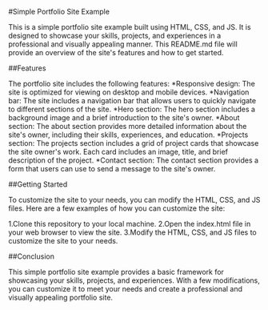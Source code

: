 #Simple Portfolio Site Example

This is a simple portfolio site example built using HTML, CSS, and JS. It is designed to showcase your skills, projects, and experiences in a professional and visually appealing manner. This README.md file will provide an overview of the site's features and how to get started.

##Features

The portfolio site includes the following features:
*Responsive design: The site is optimized for viewing on desktop and mobile devices.
*Navigation bar: The site includes a navigation bar that allows users to quickly navigate to different sections of the site.
*Hero section: The hero section includes a background image and a brief introduction to the site's owner.
*About section: The about section provides more detailed information about the site's owner, including their skills, experiences, and education.
*Projects section: The projects section includes a grid of project cards that showcase the site owner's work. Each card includes an image, title, and brief description of the project.
*Contact section: The contact section provides a form that users can use to send a message to the site's owner.

##Getting Started

To customize the site to your needs, you can modify the HTML, CSS, and JS files. Here are a few examples of how you can customize the site:

1.Clone this repository to your local machine.
2.Open the index.html file in your web browser to view the site.
3.Modify the HTML, CSS, and JS files to customize the site to your needs.

##Conclusion

This simple portfolio site example provides a basic framework for showcasing your skills, projects, and experiences. With a few modifications, you can customize it to meet your needs and create a professional and visually appealing portfolio site.

